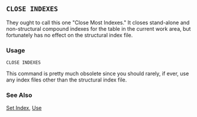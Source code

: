 ## `CLOSE INDEXES`

They ought to call this one "Close Most Indexes." It closes stand-alone and non-structural compound indexes for the table in the current work area, but fortunately has no effect on the structural index file.

### Usage

```foxpro
CLOSE INDEXES
```

This command is pretty much obsolete since you should rarely, if ever, use any index files other than the structural index file. 

### See Also

[Set Index](s4g093.md), [Use](s4g424.md)
